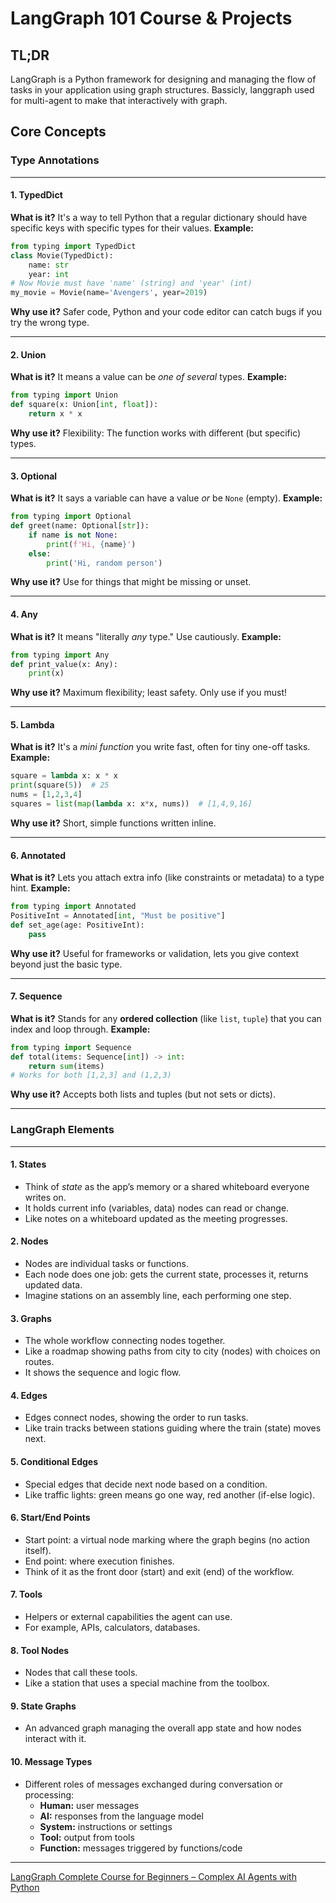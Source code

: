 # LangGraph 101 Course & Projects
## TL;DR
LangGraph is a Python framework for designing and managing the flow of tasks in your application using graph structures. Bassicly, langgraph used for multi-agent to make that interactively with graph.

## Core Concepts
### Type Annotations
***
#### 1. TypedDict
**What is it?**
  It's a way to tell Python that a regular dictionary should have specific keys with specific types for their values.
**Example:**
  ```python
  from typing import TypedDict
  class Movie(TypedDict):
      name: str
      year: int
  # Now Movie must have 'name' (string) and 'year' (int)
  my_movie = Movie(name='Avengers', year=2019)
  ```
**Why use it?**
  Safer code, Python and your code editor can catch bugs if you try the wrong type.
***
#### 2. Union
**What is it?**
  It means a value can be *one of several* types.
**Example:**
  ```python
  from typing import Union
  def square(x: Union[int, float]):
      return x * x
  ```
**Why use it?**
  Flexibility: The function works with different (but specific) types.

***
#### 3. Optional
**What is it?**
  It says a variable can have a value *or* be `None` (empty).
  **Example:**
  ```python
  from typing import Optional
  def greet(name: Optional[str]):
      if name is not None:
          print(f'Hi, {name}')
      else:
          print('Hi, random person')
  ```
**Why use it?**
  Use for things that might be missing or unset.

***
#### 4. Any
**What is it?**
  It means "literally *any* type." Use cautiously.
**Example:**
  ```python
  from typing import Any
  def print_value(x: Any):
      print(x)
  ```
**Why use it?**
  Maximum flexibility; least safety. Only use if you must!

***
#### 5. Lambda
**What is it?**
  It's a *mini function* you write fast, often for tiny one-off tasks.
**Example:**
  ```python
  square = lambda x: x * x
  print(square(5))  # 25
  nums = [1,2,3,4]
  squares = list(map(lambda x: x*x, nums))  # [1,4,9,16]
  ```
**Why use it?**
  Short, simple functions written inline.

***
#### 6. Annotated
**What is it?**
  Lets you attach extra info (like constraints or metadata) to a type hint.
**Example:**
  ```python
  from typing import Annotated
  PositiveInt = Annotated[int, "Must be positive"]
  def set_age(age: PositiveInt):
      pass
  ```
**Why use it?**
  Useful for frameworks or validation, lets you give context beyond just the basic type.

***
#### **7. Sequence**
**What is it?**
  Stands for any **ordered collection** (like `list`, `tuple`) that you can index and loop through.
**Example:**
  ```python
  from typing import Sequence
  def total(items: Sequence[int]) -> int:
      return sum(items)
  # Works for both [1,2,3] and (1,2,3)
  ```
**Why use it?**
  Accepts both lists and tuples (but not sets or dicts).

***

### LangGraph Elements
***
#### 1. States
- Think of *state* as the app’s memory or a shared whiteboard everyone writes on.
- It holds current info (variables, data) nodes can read or change.
- Like notes on a whiteboard updated as the meeting progresses.

#### 2. Nodes
- Nodes are individual tasks or functions.
- Each node does one job: gets the current state, processes it, returns updated data.
- Imagine stations on an assembly line, each performing one step.

#### 3. Graphs
- The whole workflow connecting nodes together.
- Like a roadmap showing paths from city to city (nodes) with choices on routes.
- It shows the sequence and logic flow.

#### 4. Edges
- Edges connect nodes, showing the order to run tasks.
- Like train tracks between stations guiding where the train (state) moves next.

#### 5. Conditional Edges
- Special edges that decide next node based on a condition.
- Like traffic lights: green means go one way, red another (if-else logic).

#### 6. Start/End Points
- Start point: a virtual node marking where the graph begins (no action itself).
- End point: where execution finishes.
- Think of it as the front door (start) and exit (end) of the workflow.

#### 7. Tools
- Helpers or external capabilities the agent can use.
- For example, APIs, calculators, databases.

#### 8. Tool Nodes
- Nodes that call these tools.
- Like a station that uses a special machine from the toolbox.

#### 9. State Graphs
- An advanced graph managing the overall app state and how nodes interact with it.

#### 10. Message Types
- Different roles of messages exchanged during conversation or processing:
  - **Human:** user messages
  - **AI:** responses from the language model
  - **System:** instructions or settings
  - **Tool:** output from tools
  - **Function:** messages triggered by functions/code

***
[LangGraph Complete Course for Beginners – Complex AI Agents with Python](https://www.youtube.com/watch?v=jGg_1h0qzaM)

